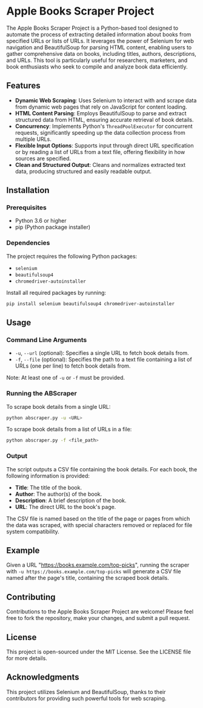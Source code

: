# Apple Books Scraper Project

The Apple Books Scraper Project is a Python-based tool designed to automate the process of extracting detailed information about books from specified URLs or lists of URLs. It leverages the power of Selenium for web navigation and BeautifulSoup for parsing HTML content, enabling users to gather comprehensive data on books, including titles, authors, descriptions, and URLs. This tool is particularly useful for researchers, marketers, and book enthusiasts who seek to compile and analyze book data efficiently.

## Features

- **Dynamic Web Scraping**: Uses Selenium to interact with and scrape data from dynamic web pages that rely on JavaScript for content loading.
- **HTML Content Parsing**: Employs BeautifulSoup to parse and extract structured data from HTML, ensuring accurate retrieval of book details.
- **Concurrency**: Implements Python's `ThreadPoolExecutor` for concurrent requests, significantly speeding up the data collection process from multiple URLs.
- **Flexible Input Options**: Supports input through direct URL specification or by reading a list of URLs from a text file, offering flexibility in how sources are specified.
- **Clean and Structured Output**: Cleans and normalizes extracted text data, producing structured and easily readable output.

## Installation

### Prerequisites

- Python 3.6 or higher
- pip (Python package installer)

### Dependencies

The project requires the following Python packages:
- `selenium`
- `beautifulsoup4`
- `chromedriver-autoinstaller`

Install all required packages by running:

```bash
pip install selenium beautifulsoup4 chromedriver-autoinstaller
```

## Usage

### Command Line Arguments

- `-u`, `--url` (optional): Specifies a single URL to fetch book details from.
- `-f`, `--file` (optional): Specifies the path to a text file containing a list of URLs (one per line) to fetch book details from.

Note: At least one of `-u` or `-f` must be provided.

### Running the ABScraper

To scrape book details from a single URL:

```bash
python abscraper.py -u <URL>
```

To scrape book details from a list of URLs in a file:

```bash
python abscraper.py -f <file_path>
```

### Output

The script outputs a CSV file containing the book details. For each book, the following information is provided:

- **Title**: The title of the book.
- **Author**: The author(s) of the book.
- **Description**: A brief description of the book.
- **URL**: The direct URL to the book's page.

The CSV file is named based on the title of the page or pages from which the data was scraped, with special characters removed or replaced for file system compatibility.

## Example

Given a URL "https://books.example.com/top-picks", running the scraper with `-u https://books.example.com/top-picks` will generate a CSV file named after the page's title, containing the scraped book details.

## Contributing

Contributions to the Apple Books Scraper Project are welcome! Please feel free to fork the repository, make your changes, and submit a pull request.

## License

This project is open-sourced under the MIT License. See the LICENSE file for more details.

## Acknowledgments

This project utilizes Selenium and BeautifulSoup, thanks to their contributors for providing such powerful tools for web scraping.